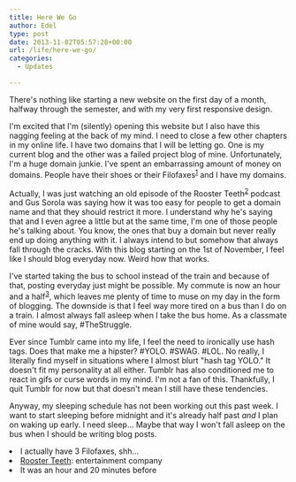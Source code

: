 ```yaml
---
title: Here We Go
author: Edel
type: post
date: 2013-11-02T05:57:28+00:00
url: /life/here-we-go/
categories:
  - Updates

---
```

There's nothing like starting a new website on the first day of a month, halfway through the semester, and with my very first responsive design.

I'm excited that I'm (silently) opening this website but I also have this nagging feeling at the back of my mind. I need to close a few other chapters in my online life. I have two domains that I will be letting go. One is my current blog and the other was a failed project blog of mine. Unfortunately, I'm a huge domain junkie. I've spent an embarrassing amount of money on domains. People have their shoes or their Filofaxes<sup class="footnote"><a href="#foot_ajs-fn-id_1-14" id="back_ajs-fn-id_1-14">1</a></sup> and I have my domains.

Actually, I was just watching an old episode of the Rooster Teeth<sup class="footnote"><a href="#foot_ajs-fn-id_2-14" id="back_ajs-fn-id_2-14">2</a></sup> podcast and Gus Sorola was saying how it was too easy for people to get a domain name and that they should restrict it more. I understand why he's saying that and I even agree a little but at the same time, I'm one of those people he's talking about. You know, the ones that buy a domain but never really end up doing anything with it. I always intend to but somehow that always fall through the cracks. With this blog starting on the 1st of November, I feel like I should blog everyday now. Weird how that works.

I've started taking the bus to school instead of the train and because of that, posting everyday just might be possible. My commute is now an hour and a half<sup class="footnote"><a href="#foot_ajs-fn-id_3-14" id="back_ajs-fn-id_3-14">3</a></sup>, which leaves me plenty of time to muse on my day in the form of blogging. The downside is that I feel way more tired on a bus than I do on a train. I almost always fall asleep when I take the bus home. As a classmate of mine would say, #TheStruggle.

Ever since Tumblr came into my life, I feel the need to ironically use hash tags. Does that make me a hipster? #YOLO. #SWAG. #LOL. No really, I literally find myself in situations where I almost blurt "hash tag YOLO." It doesn't fit my personality at all either. Tumblr has also conditioned me to react in gifs or curse words in my mind. I'm not a fan of this. Thankfully, I quit Tumblr for now but that doesn't mean I still have these tendencies.

Anyway, my sleeping schedule has not been working out this past week. I want to start sleeping before midnight and it's already half past _and_ I plan on waking up early. I need sleep&#8230; Maybe that way I won't fall asleep on the bus when I should be writing blog posts.


  <li>
    <a id="foot_ajs-fn-id_1-14"></a>I actually have 3 Filofaxes, shh&#8230;&nbsp;&nbsp;<a class="ajs-back-link" href="#back_ajs-fn-id_1-14"></a>
  </li>
  <li>
    <a id="foot_ajs-fn-id_2-14"></a><a href="http://roosterteeth.com">Rooster Teeth</a>: entertainment company&nbsp;&nbsp;<a class="ajs-back-link" href="#back_ajs-fn-id_2-14"></a>
  </li>
  <li>
    <a id="foot_ajs-fn-id_3-14"></a>It was an hour and 20 minutes before&nbsp;&nbsp;<a class="ajs-back-link" href="#back_ajs-fn-id_3-14"></a>
  </li>


<div id="ajs-fn-id_1-14" style="display:none;margin:0;" class="ajs-footnote-popup">
  <div>
    I actually have 3 Filofaxes, shh&#8230;
  </div>
</div>

<div id="ajs-fn-id_2-14" style="display:none;margin:0;" class="ajs-footnote-popup">
  <div>
    <a href="http://roosterteeth.com">Rooster Teeth</a>: entertainment company
  </div>
</div>

<div id="ajs-fn-id_3-14" style="display:none;margin:0;" class="ajs-footnote-popup">
  <div>
    It was an hour and 20 minutes before
  </div>
</div>
